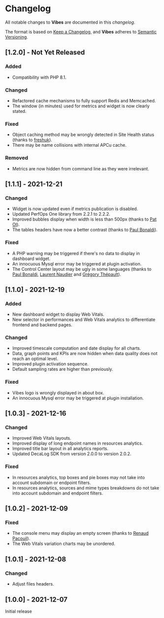 # Changelog
All notable changes to **Vibes** are documented in this *changelog*.

The format is based on [Keep a Changelog](https://keepachangelog.com/en/1.0.0/), and **Vibes** adheres to [Semantic Versioning](https://semver.org/spec/v2.0.0.html).

## [1.2.0] - Not Yet Released

### Added
- Compatibility with PHP 8.1.

### Changed
- Refactored cache mechanisms to fully support Redis and Memcached.
- The window (in minutes) used for metrics and widget is now clearly stated.

### Fixed
- Object caching method may be wrongly detected in Site Health status (thanks to [freshuk](https://profiles.wordpress.org/freshuk/)).
- There may be name collisions with internal APCu cache.

### Removed
- Metrics are now hidden from command line as they were irrelevant.

## [1.1.1] - 2021-12-21

### Changed
- Widget is now updated even if metrics publication is disabled.
- Updated PerfOps One library from 2.2.1 to 2.2.2.
- Improved bubbles display when width is less than 500px (thanks to [Pat Ol](https://profiles.wordpress.org/pasglop/)).
- The tables headers have now a better contrast (thanks to [Paul Bonaldi](https://profiles.wordpress.org/bonaldi/)).

### Fixed
- A PHP warning may be triggered if there's no data to display in dashboard widget.
- An innocuous Mysql error may be triggered at plugin activation.
- The Control Center layout may be ugly in some languages (thanks to [Paul Bonaldi](https://profiles.wordpress.org/bonaldi/), [Laurent Naudier](https://github.com/fr-laurentn) and [Grégory Thépault](https://profiles.wordpress.org/locomint85/)).

## [1.1.0] - 2021-12-19

### Added
- New dashboard widget to display Web Vitals.
- New selector in performances and Web Vitals analytics to differentiate frontend and backend pages.

### Changed
- Improved timescale computation and date display for all charts.
- Data, graph points and KPIs are now hidden when data quality does not reach an optimal level.
- Improved plugin activation sequence.
- Default sampling rates are higher than previously.

### Fixed
- Vibes logo is wrongly displayed in about box.
- An innocuous Mysql error may be triggered at plugin installation.

## [1.0.3] - 2021-12-16

### Changed
- Improved Web Vitals layouts.
- Improved display of long endpoint names in resources analytics.
- Improved title bar layout in all analytics reports.
- Updated DecaLog SDK from version 2.0.0 to version 2.0.2.

### Fixed
- In resources analytics, top boxes and pie boxes may not take into account subdomain or endpoint filters.
- In resources analytics, sources and mime types breakdowns do not take into account subdomain and endpoint filters.

## [1.0.2] - 2021-12-09

### Fixed
- The console menu may display an empty screen (thanks to [Renaud Pacouil](https://www.laboiteare.fr)).
- The Web Vitals variation charts may be unordered.

## [1.0.1] - 2021-12-08

### Changed
- Adjust files headers.

## [1.0.0] - 2021-12-07

Initial release